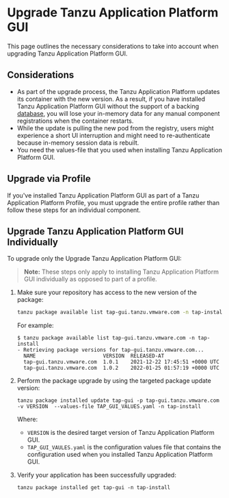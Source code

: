 # Upgrade Tanzu Application Platform GUI

This page outlines the necessary considerations to take into account when upgrading Tanzu Application Platform GUI.

## <a id="considerations"></a>Considerations

- As part of the upgrade process, the Tanzu Application Platform updates its container with the new version. As a result, if you have installed Tanzu Application Platform GUI without the support of a backing [database](database.md), you will lose your in-memory data for any manual component registrations when the container restarts.
- While the update is pulling the new pod from the registry, users might experience a short UI interruption and might need to re-authenticate because in-memory session data is rebuilt.
- You need the values-file that you used when installing Tanzu Application Platform GUI.


## <a id="upgrade-profile"></a> Upgrade via Profile

If you've installed Tanzu Application Platform GUI as part of a Tanzu Application Platform Profile, you must upgrade the entire profile rather than follow these steps for an individual component.

## <a id="upgrade-component"></a> Upgrade Tanzu Application Platform GUI Individually

To upgrade only the Upgrade Tanzu Application Platform GUI:

>**Note:** These steps only apply to installing Tanzu Application Platform GUI individually as opposed to part of a profile.

1. Make sure your repository has access to the new version of the package:

    ```bash
    tanzu package available list tap-gui.tanzu.vmware.com -n tap-install
    ```

    For example:

    ```
    $ tanzu package available list tap-gui.tanzu.vmware.com -n tap-install
    - Retrieving package versions for tap-gui.tanzu.vmware.com...
      NAME                      VERSION  RELEASED-AT
      tap-gui.tanzu.vmware.com  1.0.1    2021-12-22 17:45:51 +0000 UTC
      tap-gui.tanzu.vmware.com  1.0.2    2022-01-25 01:57:19 +0000 UTC
    ```

2. Perform the package upgrade by using the targeted package update version:

    ```
    tanzu package installed update tap-gui -p tap-gui.tanzu.vmware.com -v VERSION  --values-file TAP_GUI_VALUES.yaml -n tap-install
    ```

    Where:

     - `VERSION` is the desired target version of Tanzu Application Platform GUI.
     - `TAP_GUI_VAULES.yaml` is the configuration values file that contains the configuration used when you installed Tanzu Application Platform GUI.

3. Verify your application has been successfully upgraded:

    ```
    tanzu package installed get tap-gui -n tap-install
    ```
